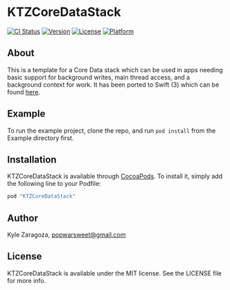 # KTZCoreDataStack

[![CI Status](http://img.shields.io/travis/popwarsweet/KTZCoreDataStack.svg?style=flat)](https://travis-ci.org/popwarsweet/KTZCoreDataStack)
[![Version](https://img.shields.io/cocoapods/v/KTZCoreDataStack.svg?style=flat)](http://cocoapods.org/pods/KTZCoreDataStack)
[![License](https://img.shields.io/cocoapods/l/KTZCoreDataStack.svg?style=flat)](http://cocoapods.org/pods/KTZCoreDataStack)
[![Platform](https://img.shields.io/cocoapods/p/KTZCoreDataStack.svg?style=flat)](http://cocoapods.org/pods/KTZCoreDataStack)

## About
This is a template for a Core Data stack which can be used in apps needing basic support for background writes, main thread access, and a background context for work. It has been ported to Swift (3) which can be found [here](https://github.com/popwarsweet/CoreDataStack).

## Example
To run the example project, clone the repo, and run `pod install` from the Example directory first.

## Installation
KTZCoreDataStack is available through [CocoaPods](http://cocoapods.org). To install
it, simply add the following line to your Podfile:

```ruby
pod "KTZCoreDataStack"
```

## Author
Kyle Zaragoza, popwarsweet@gmail.com

## License
KTZCoreDataStack is available under the MIT license. See the LICENSE file for more info.
